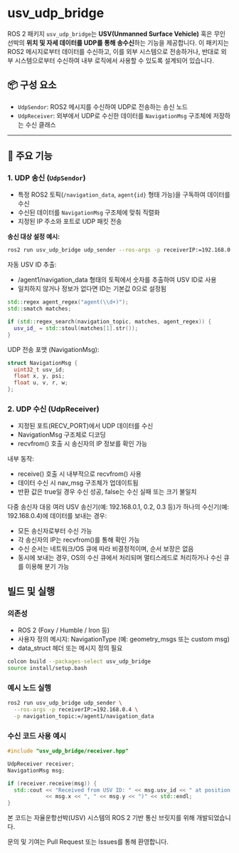 # usv_udp_bridge

ROS 2 패키지 `usv_udp_bridge`는 **USV(Unmanned Surface Vehicle)** 혹은 무인 선박의 **위치 및 자세 데이터를 UDP를 통해 송수신**하는 기능을 제공합니다. 이 패키지는 ROS2 메시지로부터 데이터를 수신하고, 이를 외부 시스템으로 전송하거나, 반대로 외부 시스템으로부터 수신하여 내부 로직에서 사용할 수 있도록 설계되어 있습니다.

## 📦 구성 요소

- `UdpSendor`: ROS2 메시지를 수신하여 UDP로 전송하는 송신 노드
- `UdpReceiver`: 외부에서 UDP로 수신한 데이터를 `NavigationMsg` 구조체에 저장하는 수신 클래스

---

## 🧭 주요 기능

### 1. UDP 송신 (`UdpSendor`)

- 특정 ROS2 토픽(`/navigation_data`, `agent{id}` 형태 가능)을 구독하여 데이터를 수신
- 수신된 데이터를 `NavigationMsg` 구조체에 맞춰 직렬화
- 지정된 IP 주소와 포트로 UDP 패킷 전송

**송신 대상 설정 예시:**
```bash
ros2 run usv_udp_bridge udp_sender --ros-args -p receiverIP:=192.168.0.4
```
자동 USV ID 추출:
- /agent1/navigation_data 형태의 토픽에서 숫자를 추출하여 USV ID로 사용
- 일치하지 않거나 정보가 없다면 ID는 기본값 0으로 설정됨

```cpp
std::regex agent_regex("agent(\\d+)");
std::smatch matches;

if (std::regex_search(navigation_topic, matches, agent_regex)) {
  usv_id_ = std::stoul(matches[1].str());
}
```
UDP 전송 포맷 (NavigationMsg):
```cpp
struct NavigationMsg {
  uint32_t usv_id;
  float x, y, psi;
  float u, v, r, w;
};
```

### 2. UDP 수신 (UdpReceiver)
- 지정된 포트(RECV_PORT)에서 UDP 데이터를 수신
- NavigationMsg 구조체로 디코딩
- recvfrom() 호출 시 송신자의 IP 정보를 확인 가능

내부 동작:

- receive() 호출 시 내부적으로 recvfrom() 사용
- 데이터 수신 시 nav_msg 구조체가 업데이트됨
- 반환 값은 true일 경우 수신 성공, false는 수신 실패 또는 크기 불일치

다중 송신자 대응
여러 USV 송신기(예: 192.168.0.1, 0.2, 0.3 등)가 하나의 수신기(예: 192.168.0.4)에 데이터를 보내는 경우:

- 모든 송신자로부터 수신 가능
- 각 송신자의 IP는 recvfrom()를 통해 확인 가능
- 수신 순서는 네트워크/OS 큐에 따라 비결정적이며, 순서 보장은 없음
- 동시에 보내는 경우, OS의 수신 큐에서 처리되며 멀티스레드로 처리하거나 수신 큐를 이용해 분기 가능

## 빌드 및 실행
### 의존성
- ROS 2 (Foxy / Humble / Iron 등)
- 사용자 정의 메시지: NavigationType (예: geometry_msgs 또는 custom msg)
- data_struct 헤더 또는 메시지 정의 필요

```bash
colcon build --packages-select usv_udp_bridge
source install/setup.bash
```

### 예시 노드 실행
```bash
ros2 run usv_udp_bridge udp_sender \
  --ros-args -p receiverIP:=192.168.0.4 \
  -p navigation_topic:=/agent1/navigation_data
```

### 수신 코드 사용 예시
```cpp
#include "usv_udp_bridge/receiver.hpp"

UdpReceiver receiver;
NavigationMsg msg;

if (receiver.receive(msg)) {
  std::cout << "Received from USV ID: " << msg.usv_id << " at position (" 
            << msg.x << ", " << msg.y << ")" << std::endl;
}
```

본 코드는 자율운항선박(USV) 시스템의 ROS 2 기반 통신 브릿지를 위해 개발되었습니다.

문의 및 기여는 Pull Request 또는 Issues를 통해 환영합니다.


